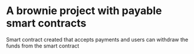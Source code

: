 # A brownie project with payable smart contracts
Smart contract created that accepts payments and users can withdraw the funds from the smart contract


